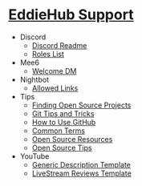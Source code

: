 # [EddieHub Support](/index.md)

- Discord
  - [Discord Readme](/discord/discord-readme.md)
  - [Roles List](/discord/roles.md)
- Mee6
  - [Welcome DM](/mee6/welcome-dm.md)
- Nightbot
  - [Allowed Links](/nightbot/allowed-links.md)
- Tips
  - [Finding Open Source Projects](/tips/finding-open-source-projects.md)
  - [Git Tips and Tricks](/tips/git.md)
  - [How to Use GitHub](/tips/githubtips.md)
  - [Common Terms](/tips/glossary.md)
  - [Open Source Resources](/tips/OpenSourceResources.md)
  - [Open Source Tips](/tips/OpenSourceTips.md)
- YouTube
  - [Generic Description Template](/youtube/generic.md)
  - [LiveStream Reviews Template](/youtube/livestream.md)
